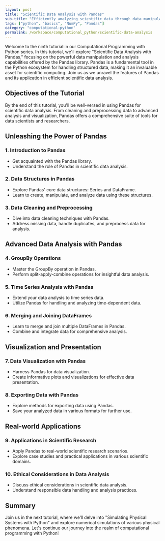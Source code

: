 ```yaml
---
layout: post
title: "Scientific Data Analysis with Pandas"
sub-title: "Efficiently analyzing scientific data through data manipulation and visualization with Pandas."
tags: ["python", "basics", "NumPy", "Pandas"]
category: "computational-python"
permalink: /workspace/computational_python/scientific-data-analysis
---
```


Welcome to the ninth tutorial in our Computational Programming with Python series. In this tutorial, we'll explore "Scientific Data Analysis with Pandas," focusing on the powerful data manipulation and analysis capabilities offered by the Pandas library. Pandas is a fundamental tool in the Python ecosystem for handling structured data, making it an invaluable asset for scientific computing. Join us as we unravel the features of Pandas and its application in efficient scientific data analysis.

## Objectives of the Tutorial

By the end of this tutorial, you'll be well-versed in using Pandas for scientific data analysis. From cleaning and preprocessing data to advanced analysis and visualization, Pandas offers a comprehensive suite of tools for data scientists and researchers. 

## Unleashing the Power of Pandas

### 1. Introduction to Pandas
   - Get acquainted with the Pandas library.
   - Understand the role of Pandas in scientific data analysis.

### 2. Data Structures in Pandas
   - Explore Pandas' core data structures: Series and DataFrame.
   - Learn to create, manipulate, and analyze data using these structures.

### 3. Data Cleaning and Preprocessing
   - Dive into data cleaning techniques with Pandas.
   - Address missing data, handle duplicates, and preprocess data for analysis.

## Advanced Data Analysis with Pandas

### 4. GroupBy Operations
   - Master the GroupBy operation in Pandas.
   - Perform split-apply-combine operations for insightful data analysis.

### 5. Time Series Analysis with Pandas
   - Extend your data analysis to time series data.
   - Utilize Pandas for handling and analyzing time-dependent data.

### 6. Merging and Joining DataFrames
   - Learn to merge and join multiple DataFrames in Pandas.
   - Combine and integrate data for comprehensive analysis.

## Visualization and Presentation

### 7. Data Visualization with Pandas
   - Harness Pandas for data visualization.
   - Create informative plots and visualizations for effective data presentation.

### 8. Exporting Data with Pandas
   - Explore methods for exporting data using Pandas.
   - Save your analyzed data in various formats for further use.

## Real-world Applications

### 9. Applications in Scientific Research
   - Apply Pandas to real-world scientific research scenarios.
   - Explore case studies and practical applications in various scientific domains.

### 10. Ethical Considerations in Data Analysis
   - Discuss ethical considerations in scientific data analysis.
   - Understand responsible data handling and analysis practices.


## Summary

Join us in the next tutorial, where we'll delve into "Simulating Physical Systems with Python" and explore numerical simulations of various physical phenomena. Let's continue our journey into the realm of computational programming with Python!